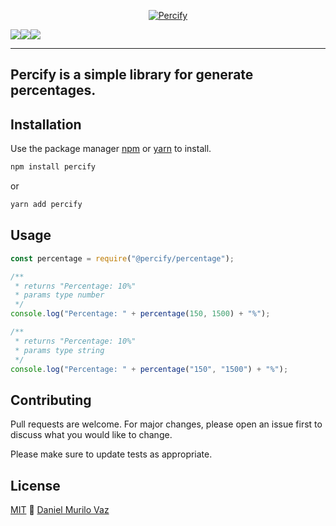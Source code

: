 <p align="center">
  <a href="https://www.daniellvaz.com/">
    <img src="" alt="Percify">
  </a>
</p>

<div style="display: flex">
  <img src="https://img.shields.io/badge/npm-CB3837?style=for-the-badge&logo=npm&logoColor=white">
  <img src="https://img.shields.io/badge/Yarn-2C8EBB?style=for-the-badge&logo=yarn&logoColor=white">
  <img src="https://img.shields.io/badge/Codepen-000000?style=for-the-badge&logo=codepen&logoColor=white">
</div>
<hr>

## Percify is a simple library for generate percentages.

## Installation

Use the package manager [npm](https://www.npmjs.com/) or [yarn](https://classic.yarnpkg.com/lang/en/docs/install/#windows-stable) to install.

```bash
npm install percify
```

or

```bash
yarn add percify
```

## Usage

```javascript
const percentage = require("@percify/percentage");

/**
 * returns "Percentage: 10%"
 * params type number
 */
console.log("Percentage: " + percentage(150, 1500) + "%");

/**
 * returns "Percentage: 10%"
 * params type string
 */
console.log("Percentage: " + percentage("150", "1500") + "%");
```

## Contributing

Pull requests are welcome. For major changes, please open an issue first to discuss what you would like to change.

Please make sure to update tests as appropriate.

## License

[MIT](https://choosealicense.com/licenses/mit/) 💙 [Daniel Murilo Vaz](https://www.daniellvaz.com.br)
